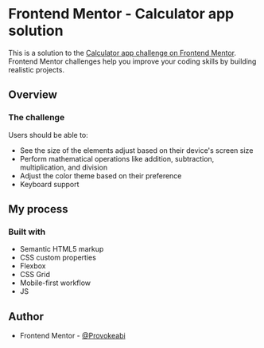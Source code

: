 # Frontend Mentor - Calculator app solution

This is a solution to the [Calculator app challenge on Frontend Mentor](https://www.frontendmentor.io/challenges/calculator-app-9lteq5N29). Frontend Mentor challenges help you improve your coding skills by building realistic projects. 



## Overview

### The challenge

Users should be able to:

- See the size of the elements adjust based on their device's screen size
- Perform mathematical operations like addition, subtraction, multiplication, and division
- Adjust the color theme based on their preference
- Keyboard support


## My process

### Built with

- Semantic HTML5 markup
- CSS custom properties
- Flexbox
- CSS Grid
- Mobile-first workflow
- JS 



## Author

- Frontend Mentor - [@Provokeabi](https://www.frontendmentor.io/profile/Alexandra2888)


